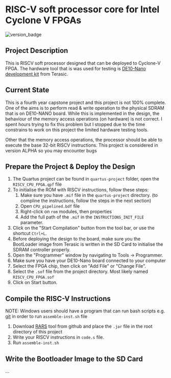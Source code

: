 # RISC-V soft processor core for Intel Cyclone V FPGAs

![version_badge](https://img.shields.io/badge/version-ALPHA-green)

## Project Description

This is RISCV soft processor designed that can be deployed to Cyclone-V FPGA. The hardware tool that is was used for testing is [DE10-Nano development kit](https://www.terasic.com.tw/cgi-bin/page/archive.pl?Language=English&CategoryNo=167&No=1046&PartNo=1) from Terasic.

## Current State

This is a fourth year capstone project and this project is not 100% complete. One of the aims is to perform read & write operation to the physical SDRAM that is on DE10-NANO board. While this is implemented in the design, the behaviour of the memory access operations (on hardware) is not correct. I spent hours trying to fix this problem but I stopped due to the time constrains to work on this project the limited hardware testing tools.

Other that the memory access operations, the processor should be able to execute the base 32-bit RISCV instructions. This project is considered in version ALPHA so you may encounter bugs

## Prepare the Project & Deploy the Design

1. The Quartus project can be found in `quartus-project` folder, open the `RISCV_CPU_FPGA.qpf` file
2. To initialise the ROM with RISCV instructions, follow these steps:
    1. Make sure you have `.mif` file in the `quartus-project` directory. (to compline the instructions, follow the steps in the next section)
    2. Open `CPU_pipelined.bdf` file
    3. Right-click on `rom` modules, then properties
    4. Add the full path of the `.mif` in the `INSTRUCTIONS_INIT_FILE` parameter.
3. Click on the "Start Compilation" button from the tool bar, or use the shortcut `Ctrl+L`.
4. Before deploying the design to the board, make sure you the BootLoader image from Terasic is written in the SD Card to initialise the SDRAM controller properly.
5. Open the "Programmer" window by navigating to Tools -> Programmer.
6. Make sure you have your DE10-Nano board connected to your computer
7. Select the FPGA chip, then click on "Add File" or "Change File".
8. Select the `.sof` file from the project directory. Most likely named `RISCV_CPU_FPGA.sof`
9. Click on Start button.

## Compile the RISC-V Instructions

NOTE: Windows users should have a program that can run bash scripts e.g. [git](https://git-scm.com/downloads) in order to run `assemble-inst.sh` file

1. Download [RARS](https://github.com/TheThirdOne/rars/releases/tag/continuous) tool from github and place the `.jar` file in the root directory of this project
1. Write your RISCV instructions in `code.s` file.
2. Run `assemble-inst.sh`

## Write the Bootloader Image to the SD Card

...